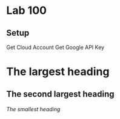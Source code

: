 # Lab 100

## Setup

Get Cloud Account
Get Google API Key

# The largest heading
## The second largest heading
###### The smallest heading

